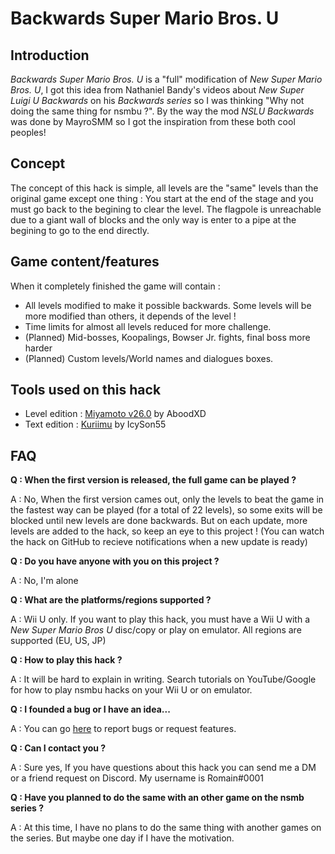 # Backwards Super Mario Bros. U

## Introduction

*Backwards Super Mario Bros. U* is a "full" modification of *New Super Mario Bros. U*, I got this idea from Nathaniel Bandy's videos about *New Super Luigi U Backwards* on his *Backwards series* so I was thinking "Why not doing the same thing for nsmbu ?". By the way the mod *NSLU Backwards* was done by MayroSMM so I got the inspiration from these both cool peoples!

## Concept

The concept of this hack is simple, all levels are the "same" levels than the original game except one thing : You start at the end of the stage and you must go back to the begining to clear the level. The flagpole is unreachable due to a giant wall of blocks and the only way is enter to a pipe at the begining to go to the end directly.

## Game content/features

When it completely finished the game will contain : 

- All levels modified to make it possible backwards. Some levels will be more modified than others, it depends of the level !
- Time limits for almost all levels reduced for more challenge.
- (Planned) Mid-bosses, Koopalings, Bowser Jr. fights, final boss more harder
- (Planned) Custom levels/World names and dialogues boxes.

## Tools used on this hack

 - Level edition : [Miyamoto v26.0](https://github.com/aboood40091/Miyamoto/releases) by AboodXD
 - Text edition : [Kuriimu](https://github.com/IcySon55/Kuriimu/releases) by IcySon55

## FAQ

**Q : When the first version is released, the full game can be played ?**

A : No, When the first version cames out, only the levels to beat the game in the fastest way can be played (for a total of 22 levels), so some exits will be blocked until new levels are done backwards. But on each update, more levels are added to the hack, so keep an eye to this project ! (You can watch the hack on GitHub to recieve notifications when a new update is ready)

**Q : Do you have anyone with you on this project ?**

A : No, I'm alone

**Q : What are the platforms/regions supported ?**

A : Wii U only. If you want to play this hack, you must have a Wii U with a *New Super Mario Bros U* disc/copy or play on emulator. All regions are supported (EU, US, JP)

**Q : How to play this hack ?**

A : It will be hard to explain in writing. Search tutorials on YouTube/Google for how to play nsmbu hacks on your Wii U or on emulator.

**Q : I founded a bug or I have an idea...**

A : You can go [here](https://github.com/R0-main/Backwards-Super-Mario-Bros.-U/issues) to report bugs or request features.

**Q : Can I contact you ?**

A : Sure yes, If you have questions about this hack you can send me a DM or a friend request on Discord. My username is Romain#0001

**Q : Have you planned to do the same with an other game on the nsmb series ?**

A : At this time, I have no plans to do the same thing with another games on the series. But maybe one day if I have the motivation.
